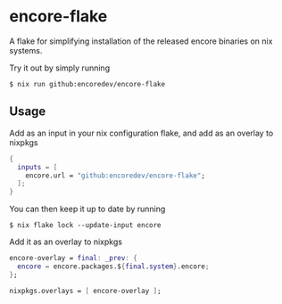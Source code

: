 # encore-flake

A flake for simplifying installation of the released encore binaries on nix systems.

Try it out by simply running
```
$ nix run github:encoredev/encore-flake
```

## Usage

Add as an input in your nix configuration flake, and add as an overlay to nixpkgs

```nix
{
  inputs = [
    encore.url = "github:encoredev/encore-flake";
  ];
}
```

You can then keep it up to date by running 
```
$ nix flake lock --update-input encore
```

Add it as an overlay to nixpkgs
```nix
encore-overlay = final: _prev: {
  encore = encore.packages.${final.system}.encore;
};

nixpkgs.overlays = [ encore-overlay ];
```
